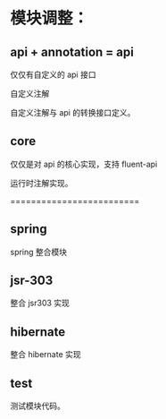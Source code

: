 
# 模块调整：

## api + annotation = api

仅仅有自定义的 api 接口

自定义注解

自定义注解与 api 的转换接口定义。

## core

仅仅是对 api 的核心实现，支持 fluent-api

运行时注解实现。

=========================

## spring

spring 整合模块

## jsr-303

整合 jsr303 实现

## hibernate

整合 hibernate 实现

## test

测试模块代码。



